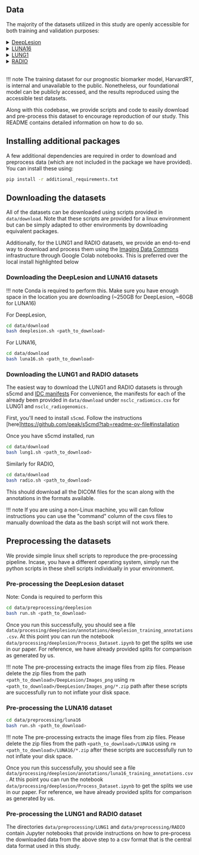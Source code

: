 ## Data
The majority of the datasets utilized in this study are openly accessible for both training and validation purposes: 

<details><summary> <a href="https://nihcc.app.box.com/v/DeepLesion/">DeepLesion</a> </summary>

DeepLesion is a dataset comprising 32,735 lesions from 10,594 studies of 4,427 unique patients collected over two decades from the National Institute of Health Clinical Center PACS server. Various lesions, including kidney, bone, and liver lesions - as well as enlarged lymph nodes and lung nodules, are annotated. The lesions are identified through radiologist-bookmarked RECIST diameters across 32,120 CT slice . In our study we use this dataset both for our pre-training and use-case 1 
</details>

<details><summary> <a href="https://luna16.grand-challenge.org/Data/">LUNA16</a> </summary>

 LUNA16 is a curated version of the LIDC-IDRI dataset of 888 diagnostic and lung cancer screening thoracic CT scans obtained from seven academic centers and eight medical imaging companies comprising 1,186 nodules. The nodules are accompanied by annotations agreed upon by at least 3 out of 4 radiologists. Alongside nodule location annotations, radiologists also noted various observed attributes like internal composition, calcification, malignancy, suspiciousness, and more. We use this dataset to develop and validate our diagnostic image biomarker

</details>

<details><summary><a href="https://wiki.cancerimagingarchive.net/display/Public/NSCLC-Radiomics">LUNG1</a> </summary> 

LUNG1 is a cohort of 422 patients with stage I-IIIB NSCLC treated with radiation therapy at MAASTRO Clinic, Maastricht, The Netherlands. FDG PET-CT scans were acquired with or without contrast on the Siemens Biograph Scanner. Radiation oncologists used PET and CT images to delineate the gross tumor volume. Our prognostic image biomarker is validated using this cohort. 

</details>

<details><summary><a href="https://wiki.cancerimagingarchive.net/display/Public/NSCLC+Radiogenomics">RADIO</a> </summary>

 RADIO (NSCLC-Radiogenomics) 
dataset is a collection of 211 NSCLC stage I-IV patients who were referred for surgical treatment and underwent preoperative CT and PET/CT scans. These patients were recruited from the Stanford University School of Medicine and the Palo Alto Veterans Affairs Healthcare System. Scan scans were obtained using various scanners and protocols depending on the institution and physician. A subset of 144 patients in the cohort has available tumor segmentations independently reviewed by two thoracic radiologists. In addition to imaging data, the dataset includes molecular data from EGFR, KRAS, ALK mutational testing, gene expression microarrays, and RNA sequencing. We use this dataset for validation the performance of our prognostic biomarker and also for our biological analysis.

</details>
<br/>

!!! note
    The training dataset for our prognostic biomarker model, HarvardRT, is internal and unavailable to the public. Nonetheless, our foundational model can be publicly accessed, and the results reproduced using the accessible test datasets. 

Along with this codebase, we provide scripts and code to easily download and pre-process this dataset to encourage reproduction of our study. This README contains detailed information on how to do so. 

## Installing additional packages
A few additional dependencies are required in order to download and preprocess data (which are not included in the package we have provided). You can install these using:
```bash
pip install -r additional_requirements.txt
```

## Downloading the datasets
All of the datasets can be downloaded using scripts provided in `data/download`. Note that these scripts are provided for a linux environment but can be simply adapted to other environments by downloading equivalent packages. 


Additionally, for the LUNG1 and RADIO datasets, we provide an end-to-end way to download and process them using the [Imaging Data Commons](https://datacommons.cancer.gov/repository/imaging-data-commons) infrastructure through Google Colab notebooks. This is preferred over the local install highlighted below

### Downloading the DeepLesion and LUNA16 datasets
!!! note
     Conda is required to perform this. Make sure you have enough space in the location you are downloading (~250GB for DeepLesion, ~60GB for LUNA16)

For DeepLesion,
```bash
cd data/download
bash deeplesion.sh <path_to_download>
```

For LUNA16,
```bash
cd data/download
bash luna16.sh <path_to_download>
```
### Downloading the LUNG1 and RADIO datasets
The easiest way to download the LUNG1 and RADIO datasets is through s5cmd and [IDC manifests](https://learn.canceridc.dev/data/downloading-data)
For convenience, the manifests for each of the already been provided in `data/download` under `nsclc_radiomics.csv` for LUNG1 and `nsclc_radiogenomics.`

First, you'll need to install `s5cmd`. Follow the instructions [here]https://github.com/peak/s5cmd?tab=readme-ov-file#installation

Once you have s5cmd installed, run 

```bash
cd data/download
bash lung1.sh <path_to_download>
```

Similarly for RADIO,
```bash
cd data/download
bash radio.sh <path_to_download>
```
This should download all the DICOM files for the scan along with the annotations in the formats available. 

!!! note
    If you are using a non-Linux machine, you will can follow instructions you can use the "command" column of the csvs files to manually download the data as the bash script will not work there. 


## Preprocessing the datasets
We provide simple linux shell scripts to reproduce the pre-processing pipeline. Incase, you have a different operating system, simply run the python scripts in these shell scripts individually in your environment.

### Pre-processing the DeepLesion dataset
Note: Conda is required to perform this
```bash
cd data/preprocessing/deeplesion
bash run.sh <path_to_download>
```

Once you run this successfully, you should see a file `data/processing/deeplesion/annotations/deeplesion_training_annotations.csv`. At this point you can run the notebook `data/processing/deeplesion/Process_Dataset.ipynb` to get the splits we use in our paper. For reference, we have already provided splits for comparison as generated by us.

!!! note
     The pre-processing extracts the image files from zip files. Please delete the zip files from the path `<path_to_download>/DeepLesion/Images_png` using `rm <path_to_download>/DeepLesion/Images_png/*.zip`  path after these scripts are successfully run to not inflate your disk space.


### Pre-processing the LUNA16 dataset 
```bash
cd data/preprocessing/luna16
bash run.sh <path_to_download>
```

!!! note
    The pre-processing extracts the image files from zip files. Please delete the zip files from the path `<path_to_download>/LUNA16` using `rm <path_to_download>/LUNA16/*.zip` after these scripts are successfully run to not inflate your disk space.

Once you run this successfully, you should see a file `data/processing/deeplesion/annotations/luna16_training_annotations.csv`. At this point you can run the notebook `data/processing/deeplesion/Process_Dataset.ipynb` to get the splits we use in our paper. For reference, we have already provided splits for comparison as generated by us.

### Pre-processing the LUNG1 and RADIO dataset
The directories `data/preprocessing/LUNG1` and `data/preprocessing/RADIO` contain Jupyter notebooks that provide instructions on how to pre-process the downloaded data from the above step to a csv format that is the central data format used in this study. 
